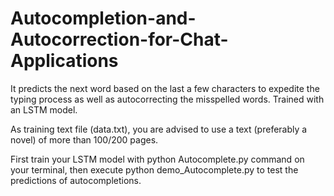 # Autocompletion-and-Autocorrection-for-Chat-Applications
It predicts the next word based on the last a few characters to expedite the typing process as well as autocorrecting the misspelled words. Trained with an LSTM model.

As training text file (data.txt), you are advised to use a text (preferably a novel) of more than 100/200 pages.

First train your LSTM model with python Autocomplete.py command on your terminal,
then execute python demo_Autocomplete.py to test the predictions of autocompletions.


